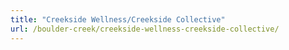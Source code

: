 ```yaml
---
title: "Creekside Wellness/Creekside Collective"
url: /boulder-creek/creekside-wellness-creekside-collective/
---
```

